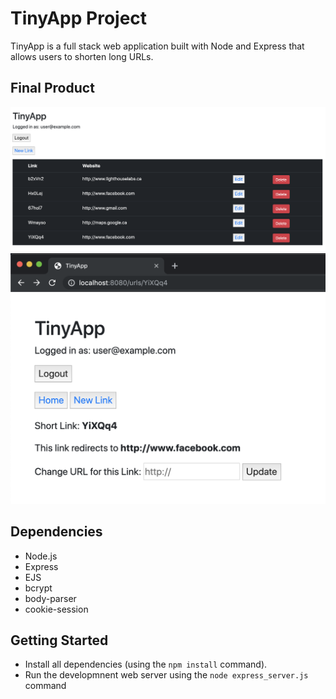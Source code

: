 # TinyApp Project

TinyApp is a full stack web application built with Node and Express that allows users to shorten long URLs.

## Final Product

!["Screen shot of URL index"](https://github.com/JSKwok/TinyApp/blob/master/docs/urls-index.png?raw=true)
!["Screen shot of page to add new URL"](https://github.com/JSKwok/TinyApp/blob/master/docs/urls-new.png?raw=true)

## Dependencies

- Node.js
- Express
- EJS
- bcrypt
- body-parser
- cookie-session

## Getting Started

- Install all dependencies (using the `npm install` command).
- Run the developmnent web server using the `node express_server.js` command
